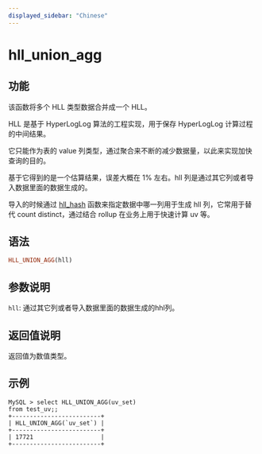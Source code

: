 ```yaml
---
displayed_sidebar: "Chinese"
---
```


# hll_union_agg

## 功能

该函数将多个 HLL 类型数据合并成一个 HLL。

HLL 是基于 HyperLogLog 算法的工程实现，用于保存 HyperLogLog 计算过程的中间结果。

它只能作为表的 value 列类型，通过聚合来不断的减少数据量，以此来实现加快查询的目的。

基于它得到的是一个估算结果，误差大概在 1% 左右。hll 列是通过其它列或者导入数据里面的数据生成的。

导入的时候通过 [hll_hash](../scalar-functions/hll_hash.md) 函数来指定数据中哪一列用于生成 hll 列，它常用于替代 count distinct，通过结合 rollup 在业务上用于快速计算 uv 等。

## 语法

```Haskell
HLL_UNION_AGG(hll)
```

## 参数说明

`hll`: 通过其它列或者导入数据里面的数据生成的hhl列。

## 返回值说明

返回值为数值类型。

## 示例

```plain text
MySQL > select HLL_UNION_AGG(uv_set)
from test_uv;;
+-------------------------+
| HLL_UNION_AGG(`uv_set`) |
+-------------------------+
| 17721                   |
+-------------------------+
```
